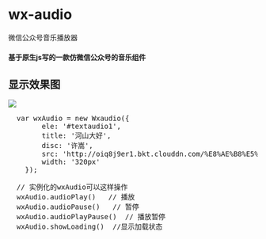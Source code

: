 # wx-audio
微信公众号音乐播放器

#### 基于原生js写的一款仿微信公众号的音乐组件

## 显示效果图
![](https://github.com/IFmiss/wx-audio/blob/master/images/audio.gif)

<pre>
  var wxAudio = new Wxaudio({
		ele: '#textaudio1',
		title: '河山大好',
		disc: '许嵩',
		src: 'http://oiq8j9er1.bkt.clouddn.com/%E8%AE%B8%E5%B5%A9%20-%20%E6%B2%B3%E5%B1%B1%E5%A4%A7%E5%A5%BD1.mp3',
		width: '320px'
	});
  
  // 实例化的wxAudio可以这样操作
  wxAudio.audioPlay()   // 播放
  wxAudio.audioPause()   // 暂停
  wxAudio.audioPlayPause()  // 播放暂停
  wxAudio.showLoading()  //显示加载状态
</pre>
